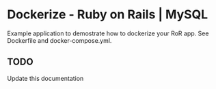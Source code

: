 # Dockerize - Ruby on Rails | MySQL
 Example application to demostrate how to dockerize your RoR app. See Dockerfile and docker-compose.yml.

 ## TODO
 Update this documentation
